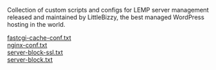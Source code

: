 <p>Collection of custom scripts and configs for LEMP server management released and maintained by LittleBizzy, the best managed WordPress hosting in the world.</p>

<a href="fastcgi-cache-conf.txt">fastcgi-cache-conf.txt</a><br>
<a href="nginx-conf.txt">nginx-conf.txt</a><br>
<a href="server-block-ssl.txt">server-block-ssl.txt</a><br>
<a href="server-block.txt">server-block.txt</a><br>
